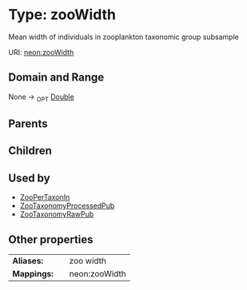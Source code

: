 
# Type: zooWidth


Mean width of individuals in zooplankton taxonomic group subsample

URI: [neon:zooWidth](https://data.neonscience.org/zooWidth)


## Domain and Range

None ->  <sub>OPT</sub> [Double](types/Double.md)

## Parents


## Children


## Used by

 * [ZooPerTaxonIn](ZooPerTaxonIn.md)
 * [ZooTaxonomyProcessedPub](ZooTaxonomyProcessedPub.md)
 * [ZooTaxonomyRawPub](ZooTaxonomyRawPub.md)

## Other properties

|  |  |  |
| --- | --- | --- |
| **Aliases:** | | zoo width |
| **Mappings:** | | neon:zooWidth |

